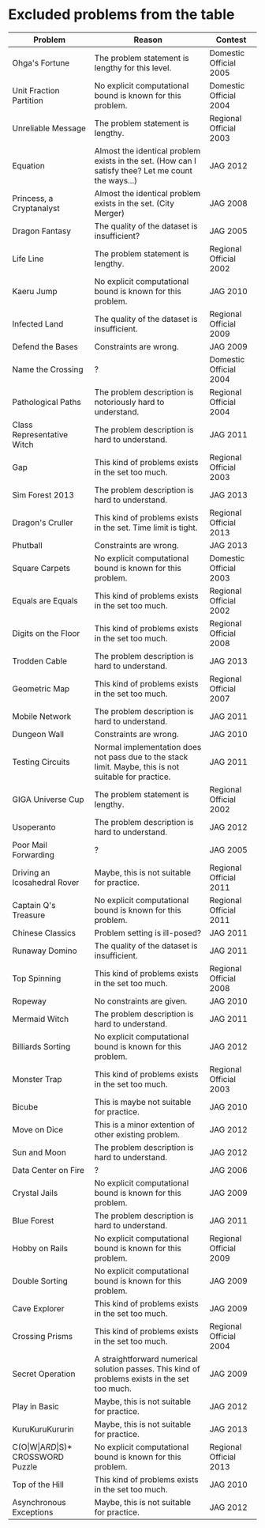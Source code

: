 # Excluded problems from the table

| Problem                             | Reason                                                       | Contest                |
| ----------------------------------- | ------------------------------------------------------------ | ---------------------- |
| Ohga's Fortune                      | The problem statement is lengthy for this level.             | Domestic Official 2005 |
| Unit Fraction Partition             | No explicit computational bound is known for this problem.   | Domestic Official 2004 |
| Unreliable Message                  | The problem statement is lengthy.                            | Regional Official 2003 |
| Equation                            | Almost the identical problem exists in the set. (How can I satisfy thee? Let me count the ways...) | JAG 2012               |
| Princess, a Cryptanalyst            | Almost the identical problem exists in the set. (City Merger) | JAG 2008               |
| Dragon Fantasy                      | The quality of the dataset is insufficient?                  | JAG 2005               |
| Life Line                           | The problem statement is lengthy.                            | Regional Official 2002 |
| Kaeru Jump                          | No explicit computational bound is known for this problem.   | JAG 2010               |
| Infected Land                       | The quality of the dataset is insufficient.                  | Regional Official 2009 |
| Defend the Bases                    | Constraints are wrong.                                       | JAG 2009               |
| Name the Crossing                   | ?                                                            | Domestic Official 2004 |
| Pathological Paths                  | The problem description is notoriously hard to understand.   | Regional Official 2004 |
| Class Representative Witch          | The problem description is hard to understand.               | JAG 2011               |
| Gap                                 | This kind of problems exists in the set too much.            | Regional Official 2003 |
| Sim Forest 2013                     | The problem description is hard to understand.               | JAG 2013               |
| Dragon's Cruller                    | This kind of problems exists in the set. Time limit is tight. | Regional Official 2013 |
| Phutball                            | Constraints are wrong.                                       | JAG 2013               |
| Square Carpets                      | No explicit computational bound is known for this problem.   | Domestic Official 2003 |
| Equals are Equals                   | This kind of problems exists in the set too much.            | Regional Official 2002 |
| Digits on the Floor                 | This kind of problems exists in the set too much.            | Regional Official 2008 |
| Trodden Cable                       | The problem description is hard to understand.               | JAG 2013               |
| Geometric Map                       | This kind of problems exists in the set too much.            | Regional Official 2007 |
| Mobile Network                      | The problem description is hard to understand.               | JAG 2011               |
| Dungeon Wall                        | Constraints are wrong.                                       | JAG 2010               |
| Testing Circuits                    | Normal implementation does not pass due to the stack limit. Maybe, this is not suitable for practice. | JAG 2011               |
| GIGA Universe Cup                   | The problem statement is lengthy.                            | Regional Official 2002 |
| Usoperanto                          | The problem description is hard to understand.               | JAG 2012               |
| Poor Mail Forwarding                | ?                                                            | JAG 2005               |
| Driving an Icosahedral Rover        | Maybe, this is not suitable for practice.                    | Regional Official 2011 |
| Captain Q's Treasure                | No explicit computational bound is known for this problem.   | Regional Official 2011 |
| Chinese Classics                    | Problem setting is ill-posed?                                | JAG 2011               |
| Runaway Domino                      | The quality of the dataset is insufficient.                  | JAG 2011               |
| Top Spinning                        | This kind of problems exists in the set too much.            | Regional Official 2008 |
| Ropeway                             | No constraints are given.                                    | JAG 2010               |
| Mermaid Witch                       | The problem description is hard to understand.               | JAG 2011               |
| Billiards Sorting                   | No explicit computational bound is known for this problem.   | JAG 2012               |
| Monster Trap                        | This kind of problems exists in the set too much.            | Regional Official 2003 |
| Bicube                              | This is maybe not suitable for practice.                     | JAG 2010               |
| Move on Dice                        | This is a minor extention of other existing problem.         | JAG 2012               |
| Sun and Moon                        | The problem description is hard to understand.               | JAG 2012               |
| Data Center on Fire                 | ?                                                            | JAG 2006               |
| Crystal Jails                       | No explicit computational bound is known for this problem.   | JAG 2009               |
| Blue Forest                         | The problem description is hard to understand.               | JAG 2011               |
| Hobby on Rails                      | No explicit computational bound is known for this problem.   | Regional Official 2009 |
| Double Sorting                      | No explicit computational bound is known for this problem.   | JAG 2009               |
| Cave Explorer                       | This kind of problems exists in the set too much.            | JAG 2009               |
| Crossing Prisms                     | This kind of problems exists in the set too much.            | Regional Official 2004 |
| Secret Operation                    | A straightforward numerical solution passes. This kind of problems exists in the set too much. | JAG 2009               |
| Play in Basic                       | Maybe, this is not suitable for practice.                    | JAG 2012               |
| KuruKuruKururin                     | Maybe, this is not suitable for practice.                    | JAG 2013               |
| C(O\|W\|A*RD*\|S)* CROSSWORD Puzzle | No explicit computational bound is known for this problem.   | Regional Official 2013 |
| Top of the Hill                     | This kind of problems exists in the set too much.            | JAG 2010               |
| Asynchronous Exceptions             | Maybe, this is not suitable for practice.                    | JAG 2012               |